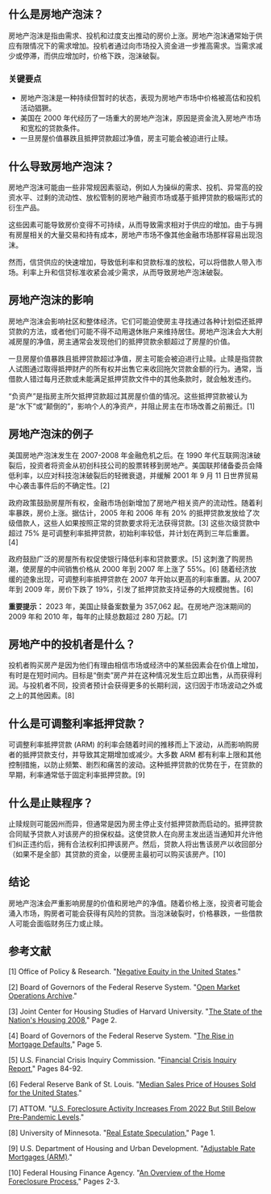 ## 什么是房地产泡沫？

房地产泡沫是指由需求、投机和过度支出推动的房价上涨。房地产泡沫通常始于供应有限情况下的需求增加。投机者通过向市场投入资金进一步推高需求。当需求减少或停滞，而供应增加时，价格下跌，泡沫破裂。

### 关键要点

- 房地产泡沫是一种持续但暂时的状态，表现为房地产市场中价格被高估和投机活动猖獗。
- 美国在 2000 年代经历了一场重大的房地产泡沫，原因是资金流入房地产市场和宽松的贷款条件。
- 一旦房屋价值暴跌且抵押贷款超过净值，房主可能会被迫进行止赎。

## 什么导致房地产泡沫？

房地产泡沫可能由一些非常规因素驱动，例如人为操纵的需求、投机、异常高的投资水平、过剩的流动性、放松管制的房地产融资市场或基于抵押贷款的极端形式的衍生产品。

这些因素可能导致房价变得不可持续，从而导致需求相对于供应的增加。由于与拥有房屋相关的大量交易和持有成本，房地产市场不像其他金融市场那样容易出现泡沫。

然而，信贷供应的快速增加，导致低利率和贷款标准的放松，可以将借款人带入市场。利率上升和信贷标准收紧会减少需求，从而导致房地产泡沫破裂。

## 房地产泡沫的影响

房地产泡沫会影响社区和整体经济。它们可能迫使房主寻找通过各种计划偿还抵押贷款的方法，或者他们可能不得不动用退休账户来维持居住。房地产泡沫会大大削减房屋的净值，房主通常会发现他们的抵押贷款余额超过了房屋的价值。

一旦房屋价值暴跌且抵押贷款超过净值，房主可能会被迫进行止赎。止赎是指贷款人试图通过取得抵押财产的所有权并出售它来收回拖欠贷款金额的行为。通常，当借款人错过每月还款或未能满足抵押贷款文件中的其他条款时，就会触发违约。

“负资产”是指房主所欠抵押贷款超过其房屋价值的情况。这些抵押贷款被认为是“水下”或“颠倒的”，影响个人的净资产，并阻止房主在市场改善之前搬迁。[1]

## 房地产泡沫的例子

美国房地产泡沫发生在 2007-2008 年金融危机之后。在 1990 年代互联网泡沫破裂后，投资者将资金从初创科技公司的股票转移到房地产。美国联邦储备委员会降低利率，以应对科技泡沫破裂后的轻微衰退，并缓解 2001 年 9 月 11 日世界贸易中心袭击事件后的不确定性。[2]

政府政策鼓励房屋所有权，金融市场创新增加了房地产相关资产的流动性。随着利率暴跌，房价上涨。据估计，2005 年和 2006 年有 20% 的抵押贷款发放给了次级借款人，这些人如果按照正常的贷款要求将无法获得贷款。[3] 这些次级贷款中超过 75% 是可调整利率抵押贷款，初始利率较低，并计划在两到三年后重置。[4]

政府鼓励广泛的房屋所有权促使银行降低利率和贷款要求。[5] 这刺激了购房热潮，使房屋的中间销售价格从 2000 年到 2007 年上涨了 55%。[6] 随着经济放缓的迹象出现，可调整利率抵押贷款在 2007 年开始以更高的利率重置。从 2007 年到 2009 年，房价下跌了 19%，引发了抵押贷款支持证券的大规模抛售。[6]

**重要提示：** 2023 年，美国止赎备案数量为 357,062 起。在房地产泡沫期间的 2009 年和 2010 年，每年的止赎总数超过 280 万起。[7]

## 房地产中的投机者是什么？

投机者购买房产是因为他们有理由相信市场或经济中的某些因素会在价值上增加，有时是在短时间内。目标是“倒卖”房产并在这种情况发生后立即出售，从而获得利润。与投机者不同，投资者预计会获得更多的长期利润，这归因于市场波动之外或之上的其他因素。[8]

## 什么是可调整利率抵押贷款？

可调整利率抵押贷款 (ARM) 的利率会随着时间的推移而上下波动，从而影响购房者的抵押贷款支付，并导致其定期增加或减少。大多数 ARM 都有利率上限和其他控制措施，以防止频繁、剧烈和痛苦的波动。这种抵押贷款的优势在于，在贷款的早期，利率通常低于固定利率抵押贷款。[9]

## 什么是止赎程序？

止赎规则可能因州而异，但通常是因为房主停止支付抵押贷款而启动的。抵押贷款合同赋予贷款人对该房产的担保权益。这使贷款人在向房主发出适当通知并允许他们纠正违约后，拥有合法权利扣押该房产。然后，贷款人将出售该房产以收回部分（如果不是全部）其贷款的资金，以便房主最初可以购买该房产。[10]

## 结论

房地产泡沫会严重影响房屋的价值和房地产的净值。随着价格上涨，投资者可能会涌入市场，购房者可能会获得有风险的贷款。当泡沫破裂时，价格暴跌，一些借款人可能会面临财务压力或止赎。

## 参考文献

[1] Office of Policy & Research. "[Negative Equity in the United States](https://www.huduser.gov/portal/pdredge/pdr_edge_research_072012.html)."

[2] Board of Governors of the Federal Reserve System. "[Open Market Operations Archive](https://www.federalreserve.gov/monetarypolicy/openmarket_archive.htm)."

[3] Joint Center for Housing Studies of Harvard University. "[The State of the Nation's Housing 2008](https://www.jchs.harvard.edu/sites/default/files/son2008.pdf)," Page 2.

[4] Board of Governors of the Federal Reserve System. "[The Rise in Mortgage Defaults](https://www.federalreserve.gov/pubs/feds/2008/200859/200859pap.pdf)," Page 5.

[5] U.S. Financial Crisis Inquiry Commission. "[Financial Crisis Inquiry Report](https://www.govinfo.gov/content/pkg/GPO-FCIC/pdf/GPO-FCIC.pdf)," Pages 84-92.

[6] Federal Reserve Bank of St. Louis. "[Median Sales Price of Houses Sold for the United States](https://fred.stlouisfed.org/series/MSPUS)."

[7] ATTOM. "[U.S. Foreclosure Activity Increases From 2022 But Still Below Pre-Pandemic Levels](https://www.attomdata.com/news/market-trends/foreclosures/attom-2023-year-end-u-s-foreclosure-market-report/)."

[8] University of Minnesota. "[Real Estate Speculation](https://create.umn.edu/wp-content/uploads/2020/02/Real-Estate-Speculation.pdf)," Page 1.

[9] U.S. Department of Housing and Urban Development. "[Adjustable Rate Mortgages (ARM)](https://www.hud.gov/program_offices/housing/sfh/ins/203armt#:~:text=An%20ARM%20is%20an%20Adjustable,an%20ARM%20will%20change%20periodically.)."

[10] Federal Housing Finance Agency. "[An Overview of the Home Foreclosure Process](https://www.fhfaoig.gov/Content/Files/SAR%20Home%20Foreclosure%20Process.pdf)," Pages 2-3.
